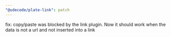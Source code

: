 ```yaml
---
"@udecode/plate-link": patch
---
```


fix: copy/paste was blocked by the link plugin. Now it should work when the data is not a url and not inserted into a link
